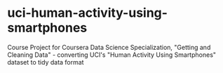 # uci-human-activity-using-smartphones
Course Project for Coursera Data Science Specialization, "Getting and Cleaning Data" - converting UCI's "Human Activity Using Smartphones" dataset to tidy data format

